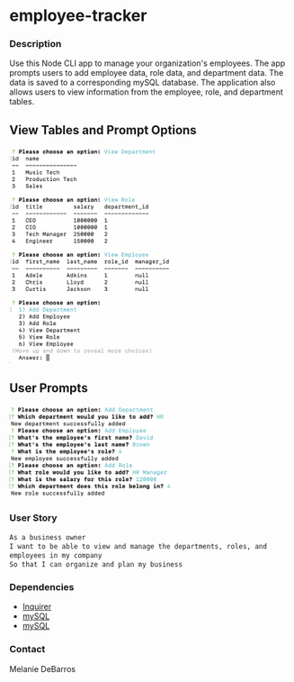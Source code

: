 # employee-tracker

### Description
Use this Node CLI app to manage your organization's employees. The app prompts users to add employee data, role data, and department data. The data is saved to a corresponding mySQL database. The application also allows users to view information from the employee, role, and department tables. 

## View Tables and Prompt Options
<img src="/assets/images/view_tables.png" width="300"/>

## User Prompts
<img src="/assets/images/user_prompts.png" width="300"/>


### User Story
```
As a business owner
I want to be able to view and manage the departments, roles, and employees in my company
So that I can organize and plan my business
```

### Dependencies
* [Inquirer](https://www.npmjs.com/package/inquirer)
* [mySQL](https://www.npmjs.com/package/mysql)
* [mySQL](https://www.npmjs.com/package/console.table)

### Contact
Melanie DeBarros